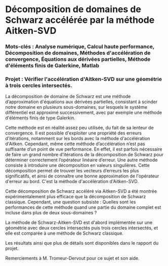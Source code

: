 # Décomposition de domaines de Schwarz accélérée par la méthode Aitken-SVD

### Mots-clés : Analyse numérique, Calcul haute performance, Décomposition de domaines, Méthodes d'accélération de convergence, Équations aux dérivées partielles, Méthode d'éléments finis de Galerkine, Matlab

### Projet : Vérifier l'accélération d'Aitken-SVD sur une géométrie à trois cercles intersectés. 

La décomposition de domaine de Schwarz est une méthode d’approximation d'équations aux dérivées partielles, consistant à scinder notre domaine en plusieurs sous-domaines, sur lesquels le système différentiel est approximé successivement, avec par exemple une méthode d'éléments finis de type Galerkin.

Cette méthode est en réalité assez peu utilisée, du fait de sa lenteur de convergence. Il est possible d'exploiter une propriété des erreurs d'itérations, notamment sur les bords avec la méthode d'accélération d'Aitken. Cependant, même cette méthode d’accélération n’est pas suffisante d’un point de vue performance.
En effet, il est parfois nécessaire de faire un grand nombre d'itérations de la décomposition de Schwarz pour déterminer correctement l’opérateur linéaire d’erreur. 
Une autre méthode consiste à introduire une décomposition en valeurs singulières. Cette décomposition permet de trouver les vecteurs d’erreurs les plus significatifs, et ainsi de connaître une bonne approximation de l'opérateur d'erreur au bord. C'est la méthode d'accélération d'Aitken-SVD.

Cette décomposition de Schwarz accéléré via Aitken-SVD a été montrée expérimentalement plus efficace que la décomposition de Schwarz classique. Cependant, une question subsiste : Quelles sont les performances de cette méthode quand une partie du domaine complet est incluse dans plus de deux sous-domaines ?

La méthode de Schwarz-Aitken-SVD est d'abord implémentée sur une géométrie avec deux cercles intersectés puis trois cercles intersectés, et elle est comparée à une méthode de Schwarz classique. 

Les résultats ainsi que plus de détails sont disponibles dans le rapport du projet.

Remerciements à M. Tromeur-Dervout pour ce sujet et son aide.
